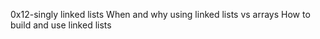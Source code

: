 0x12-singly linked lists
When and why using linked lists vs arrays
How to build and use linked lists
